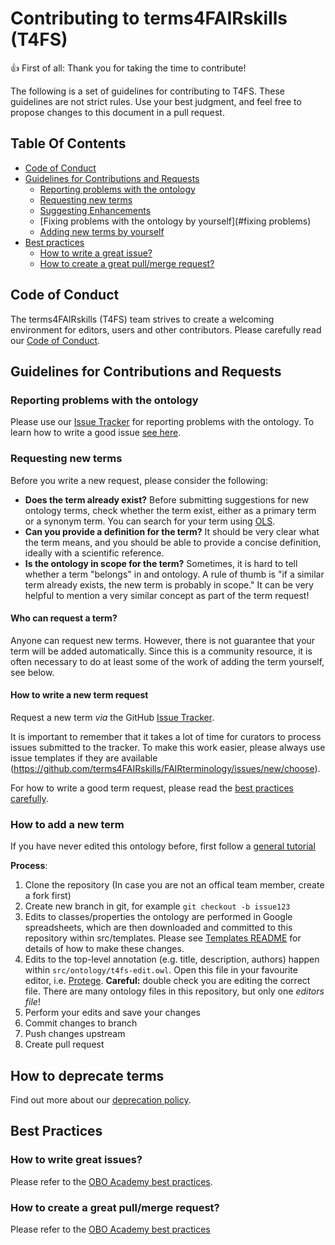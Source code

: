 # Contributing to terms4FAIRskills (T4FS)

:+1: First of all: Thank you for taking the time to contribute!

The following is a set of guidelines for contributing to T4FS.
These guidelines are not strict rules. Use your best judgment, and feel free to propose
changes to this document in a pull request.

## Table Of Contents

- [Code of Conduct](#code-of-conduct)
- [Guidelines for Contributions and Requests](#contributions)
    * [Reporting problems with the ontology](#reporting-bugs)
    * [Requesting new terms](#requesting-terms)
    * [Suggesting Enhancements](#suggesting-enhancements)
    * [Fixing problems with the ontology by yourself](#fixing problems)
    * [Adding new terms by yourself](#adding-terms)
- [Best practices](#best-practices)
    * [How to write a great issue?](#great-issues)
    * [How to create a great pull/merge request?](#great-pulls)

<a id="code-of-conduct"></a>

## Code of Conduct

The terms4FAIRskills (T4FS) team strives to create a
welcoming environment for editors, users and other contributors.
Please carefully read our [Code of Conduct](CODE_OF_CONDUCT.md).

<a id="contributions"></a>

## Guidelines for Contributions and Requests

<a id="reporting-bugs"></a>

### Reporting problems with the ontology

Please use our [Issue Tracker](https://github.com/terms4FAIRskills/FAIRterminology/issues/) for reporting problems with the ontology.
To learn how to write a good issue [see here](#great-issues).

<a id="requesting-terms"></a>

### Requesting new terms

Before you write a new request, please consider the following:

- **Does the term already exist?** Before submitting suggestions for new ontology terms, check whether the term exist,
either as a primary term or a synonym term. You can search for your term using [OLS](http://www.ebi.ac.uk/ols/ontologies/t4fs).
- **Can you provide a definition for the term?** It should be very clear what the term means, and you should be
able to provide a concise definition, ideally with a scientific reference.
- **Is the ontology in scope for the term?** Sometimes, it is hard to tell whether a term "belongs" in
and ontology. A rule of thumb is "if a similar term already exists, the new term is probably in scope."
It can be very helpful to mention a very similar concept as part of the term request!

#### Who can request a term?

Anyone can request new terms. However, there is not guarantee that your term will be added automatically. Since this is a
community resource, it is often necessary to do at least some of the work of adding the term yourself, see below.

#### How to write a new term request

Request a new term _via_ the GitHub [Issue Tracker](https://github.com/terms4FAIRskills/FAIRterminology/issues/).

It is important to remember that it takes a lot of time for curators to process issues submitted to the tracker.
To make this work easier, please always use issue templates if they are available (https://github.com/terms4FAIRskills/FAIRterminology/issues/new/choose).

For how to write a good term request, please read the [best practices carefully](#great-issues).

<a id="adding-terms"></a>

### How to add a new term

If you have never edited this ontology before, first follow a [general tutorial](https://oboacademy.github.io/obook/lesson/contributing-to-obo-ontologies)

**Process**:

1. Clone the repository (In case you are not an offical team member, create a fork first)
2. Create new branch in git, for example `git checkout -b issue123`
3. Edits to classes/properties the ontology are performed in Google spreadsheets, which are then downloaded and committed to this repository within src/templates. Please see [Templates README](src/templates/README.md) for details of how to make these changes.
4. Edits to the top-level annotation (e.g. title, description, authors) happen within `src/ontology/t4fs-edit.owl`. Open this file in your favourite editor, i.e. [Protege](https://protege.stanford.edu/). **Careful:** double check you are editing the correct file. There are many ontology files in this repository, but only one _editors file_!
4. Perform your edits and save your changes
5. Commit changes to branch
6. Push changes upstream
7. Create pull request

## How to deprecate terms

Find out more about our [deprecation policy](src/ontology/DEPRECATION.md).

## Best Practices

<a id="great-issues"></a>

### How to write great issues?

Please refer to the [OBO Academy best practices](https://oboacademy.github.io/obook/lesson/term-request/).

<a id="great-pulls"></a>

### How to create a great pull/merge request?

Please refer to the [OBO Academy best practices](https://oboacademy.github.io/obook/howto/github-create-pull-request/)

